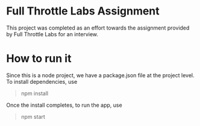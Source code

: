 # Full Throttle Labs Assignment 

This project was completed as an effort towards the assignment provided by Full Throttle Labs for an interview. 


# How to run it

Since this is a node project, we have a package.json file at the project level. To install dependencies, use

>npm install

Once the install completes, to run the app, use 
> npm start